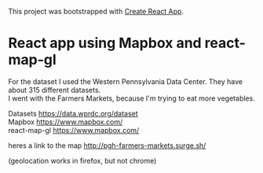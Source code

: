 This project was bootstrapped with [Create React App](https://github.com/facebook/create-react-app).


React app using Mapbox and react-map-gl
=======================================

For the dataset I used the Western Pennsylvania Data Center. They have about 315 different datasets.    
I went with the Farmers Markets, because I'm trying to eat more vegetables.

  Datasets https://data.wprdc.org/dataset  
  Mapbox https://www.mapbox.com/  
  react-map-gl https://www.mapbox.com/
  
  heres a link to the map http://pgh-farmers-markets.surge.sh/
  
  (geolocation works in firefox, but not chrome)
  
  

